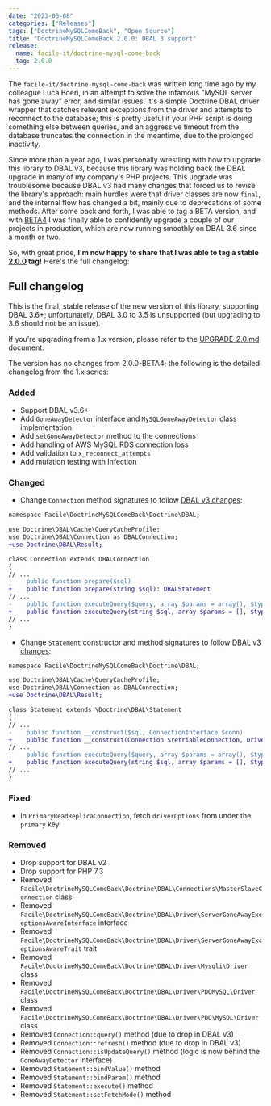 ```yaml
---
date: "2023-06-08"
categories: ["Releases"]
tags: ["DoctrineMySQLComeBack", "Open Source"]
title: "DoctrineMySQLComeBack 2.0.0: DBAL 3 support"
release:
  name: facile-it/doctrine-mysql-come-back
  tag: 2.0.0
---
```


The `facile-it/doctrine-mysql-come-back` was written long time ago by my colleague Luca Boeri, in an attempt to solve the infamous "MySQL server has gone away" error, and similar issues. It's a simple Doctrine DBAL driver wrapper that catches relevant exceptions from the driver and attempts to reconnect to the database; this is pretty useful if your PHP script is doing something else between queries, and an aggressive timeout from the database truncates the connection in the meantime, due to the prolonged inactivity.

Since more than a year ago, I was personally wrestling with how to upgrade this library to DBAL v3, because this library was holding back the DBAL upgrade in many of my company's PHP projects. This upgrade was troublesome because DBAL v3 had many changes that forced us to revise the library's approach: main hurdles were that driver classes are now `final`, and the internal flow has changed a bit, mainly due to deprecations of some methods. After some back and forth, I was able to tag a BETA version, and with [BETA4](https://github.com/facile-it/doctrine-mysql-come-back/releases/tag/2.0.0-BETA4) I was finally able to confidently upgrade a couple of our projects in production, which are now running smoothly on DBAL 3.6 since a month or two.

So, with great pride, **I'm now happy to share that I was able to tag a stable [2.0.0](https://github.com/facile-it/doctrine-mysql-come-back/releases/tag/2.0.0) tag!** Here's the full changelog:

## Full changelog
This is the final, stable release of the new version of this library, supporting DBAL 3.6+; unfortunately, DBAL 3.0 to 3.5 is unsupported (but upgrading to 3.6 should not be an issue).

If you're upgrading from a 1.x version, please refer to the [UPGRADE-2.0.md](./UPGRADE-2.0.md) document.

The version has no changes from 2.0.0-BETA4; the following is the detailed changelog from the 1.x series:

### Added
* Support DBAL v3.6+
* Add `GoneAwayDetector` interface and `MySQLGoneAwayDetector` class implementation
* Add `setGoneAwayDetector` method to the connections
* Add handling of AWS MySQL RDS connection loss
* Add validation to `x_reconnect_attempts`
* Add mutation testing with Infection

### Changed
* Change `Connection` method signatures to follow [DBAL v3 changes](https://github.com/doctrine/dbal/blob/3.3.x/UPGRADE.md#upgrade-to-30):

```diff
namespace Facile\DoctrineMySQLComeBack\Doctrine\DBAL;

use Doctrine\DBAL\Cache\QueryCacheProfile;
use Doctrine\DBAL\Connection as DBALConnection;
+use Doctrine\DBAL\Result;

class Connection extends DBALConnection
{
// ...
-    public function prepare($sql)
+    public function prepare(string $sql): DBALStatement
// ...
-    public function executeQuery($query, array $params = array(), $types = array(), QueryCacheProfile $qcp = null)
+    public function executeQuery(string $sql, array $params = [], $types = [], ?QueryCacheProfile $qcp = null): Result
// ...
}
```
* Change `Statement` constructor and method signatures to follow [DBAL v3 changes](https://github.com/doctrine/dbal/blob/3.3.x/UPGRADE.md#upgrade-to-30):
```diff
namespace Facile\DoctrineMySQLComeBack\Doctrine\DBAL;

use Doctrine\DBAL\Cache\QueryCacheProfile;
use Doctrine\DBAL\Connection as DBALConnection;
+use Doctrine\DBAL\Result;

class Statement extends \Doctrine\DBAL\Statement
{
// ...
-    public function __construct($sql, ConnectionInterface $conn)
+    public function __construct(Connection $retriableConnection, Driver\Statement $statement, string $sql)
// ...
-    public function executeQuery($query, array $params = array(), $types = array(), QueryCacheProfile $qcp = null)
+    public function executeQuery(string $sql, array $params = [], $types = [], ?QueryCacheProfile $qcp = null): Result
// ...
}
```

### Fixed
* In `PrimaryReadReplicaConnection`, fetch `driverOptions` from under the `primary` key

### Removed
* Drop support for DBAL v2
* Drop support for PHP 7.3
* Removed `Facile\DoctrineMySQLComeBack\Doctrine\DBAL\Connections\MasterSlaveConnection` class
* Removed `Facile\DoctrineMySQLComeBack\Doctrine\DBAL\Driver\ServerGoneAwayExceptionsAwareInterface` interface
* Removed `Facile\DoctrineMySQLComeBack\Doctrine\DBAL\Driver\ServerGoneAwayExceptionsAwareTrait` trait
* Removed `Facile\DoctrineMySQLComeBack\Doctrine\DBAL\Driver\Mysqli\Driver` class
* Removed `Facile\DoctrineMySQLComeBack\Doctrine\DBAL\Driver\PDOMySQL\Driver` class
* Removed `Facile\DoctrineMySQLComeBack\Doctrine\DBAL\Driver\PDO\MySQL\Driver` class
* Removed `Connection::query()` method (due to drop in DBAL v3)
* Removed `Connection::refresh()` method (due to drop in DBAL v3)
* Removed `Connection::isUpdateQuery()` method (logic is now behind the `GoneAwayDetector` interface)
* Removed `Statement::bindValue()` method
* Removed `Statement::bindParam()` method
* Removed `Statement::execute()` method
* Removed `Statement::setFetchMode()` method
